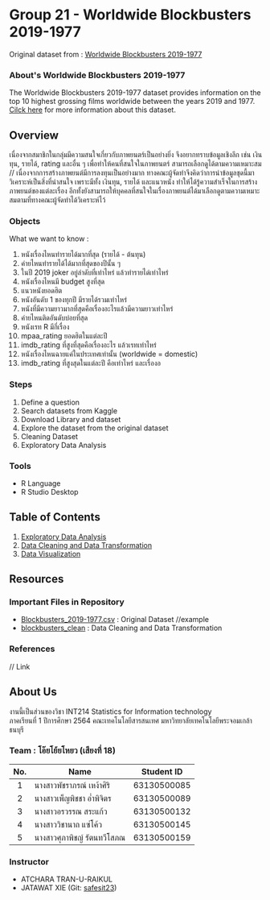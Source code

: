 # Group 21 - Worldwide Blockbusters 2019-1977

Original dataset from : [Worldwide Blockbusters 2019-1977](https://www.kaggle.com/narmelan/top-ten-blockbusters-20191977)


### About's Worldwide Blockbusters 2019-1977

The Worldwide Blockbusters 2019-1977 dataset provides information on the top 10 highest grossing films worldwide between the years 2019 and 1977. [Cilck here](https://github.com/sit-2021-int214/021-Worldwide-Blockbusters-2019-1977/blob/main/Blockbusters_2019-1977.csv) for more information about this dataset.


## Overview

เนื่องจากสมาชิกในกลุ่มมีความสนใจเกี่ยวกับภาพยนตร์เป็นอย่างยิ่ง จึงอยากทราบข้อมูลเชิงลึก เช่น เงินทุน, รายได้, rating และอื่น ๆ เพื่อทำให้คนที่สนใจในภาพยนตร์ สามารถเลือกดูได้ตามความเหมาะสม
//
เนื่องจากการสร้างภาพยนต์มีการลงทุนเป็นอย่างมาก ทางคณะผู้จัดทำจึงคิดว่าการนำข้อมูลชุดนี้มาวิเคราะห์เป็นสิ่งที่น่าสนใจ เพราะมีทั้ง เงินทุน, รายได้ และแนวหนัง ทำให้ได้รู้ความสำเร็จในการสร้างภาพยนต์ของแต่ละเรื่อง อีกทั้งยังสามารถให้บุคคลที่สนใจในเรื่องภาพยนต์ได้มาเลือกดูตามความเหมาะสมตามที่ทางคณะผู้จัดทำได้วิเคราะห์ไว้


### Objects

What we want to know :

1. หนังเรื่องไหนทำรายได้มากที่สุด (รายได้ - ต้นทุน)
2. ค่ายไหนทำรายได้ได้มากที่สุดของปีนั้น ๆ
3. ในปี 2019 joker อยู่ลำดับที่เท่าไหร่ แล้วทำรายได่เท่าไหร่
4. หนังเรื่องไหนมี budget สูงที่สุด
5. แนวหนังยอดฮิต
6. หนังอันดับ 1 ของทุกปี มีรายได้รวมเท่าไหร่
7. หนังที่มีความยาวมากที่สุดคือเรื่องอะไรแล้วมีความยาวเท่าไหร่
8. ค่ายไหนติดอันดับบ่อยที่สุด
9. หนังเรท R มีกี่เรื่อง
10. mpaa_rating ยอดฮิตในแต่ละปี
11. imdb_rating ที่สูงที่สุดคือเรื่องอะไร แล้วเรทเท่าไหร่
12. หนังเรื่องไหนฉายแค่ในประเทศเท่านั้น (worldwide = domestic)
13. imdb_rating ที่สูงสุดในแต่ละปี คือเท่าไหร่ และเรื่องอ


### Steps

1. Define a question
2. Search datasets from Kaggle
3. Download Library and dataset
4. Explore the dataset from the original dataset
5. Cleaning Dataset
6. Exploratory Data Analysis

 
### Tools

- R Language
- R Studio Desktop


## Table of Contents

1. [Exploratory Data Analysis]()
2. [Data Cleaning and Data Transformation]()
3. [Data Visualization](final)

## Resources

### Important Files in Repository

- [Blockbusters_2019-1977.csv](https://github.com/sit-2021-int214/021-Worldwide-Blockbusters-2019-1977/blob/main/Blockbusters_2019-1977.csv) : Original Dataset
//example
- [blockbusters_clean](./clean-data.csv) : Data Cleaning and Data Transformation



### References

// Link

## About Us

งานนี้เป็นส่วนของวิชา INT214 Statistics for Information technology <br/> ภาคเรียนที่ 1 ปีการศึกษา 2564 คณะเทคโนโลยีสารสนเทศ มหาวิทยาลัยเทคโนโลยีพระจอมเกล้าธนบุรี

### Team : โอ๊ยโย้ยโหยว (เสียงที่ 18)

| No. | Name                     |  Student ID   |
|:---:|--------------------------|---------------|
|  1  | นางสาวพัชราภรณ์ เหง้าศิริ     |  63130500085  |
|  2  | นางสาวเพ็ญพิชชา อ่ำพิจิตร     |  63130500089  |
|  3  | นางสาวอรวรรณ สระแก้ว      |  63130500132  |
|  4  | นางสาววิชานาถ แซ่โค้ว       |  63130500145  |
|  5  | นางสาวศุภาพิชญ์ รัตนทวีโสภณ   |  63130500159  |


### Instructor

- ATCHARA TRAN-U-RAIKUL
- JATAWAT XIE (Git: [safesit23](https://github.com/safesit23))

